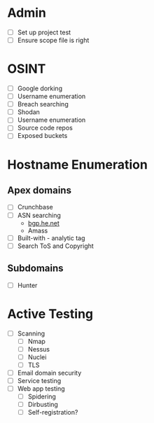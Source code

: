 # Admin

- [ ] Set up project test
- [ ] Ensure scope file is right

# OSINT

- [ ] Google dorking
- [ ] Username enumeration
- [ ] Breach searching
- [ ] Shodan
- [ ] Username enumeration
- [ ] Source code repos
- [ ] Exposed buckets

# Hostname Enumeration

## Apex domains

- [ ] Crunchbase
- [ ] ASN searching
    - [bgp.he.net](http://bgp.he.net)
    - Amass
- [ ] Built-with - analytic tag
- [ ] Search ToS and Copyright

## Subdomains

- [ ] Hunter

# Active Testing

- [ ] Scanning
    - [ ] Nmap
    - [ ] Nessus
    - [ ] Nuclei
    - [ ] TLS
- [ ] Email domain security
- [ ] Service testing
- [ ] Web app testing
    - [ ] Spidering
    - [ ] Dirbusting
    - [ ] Self-registration?